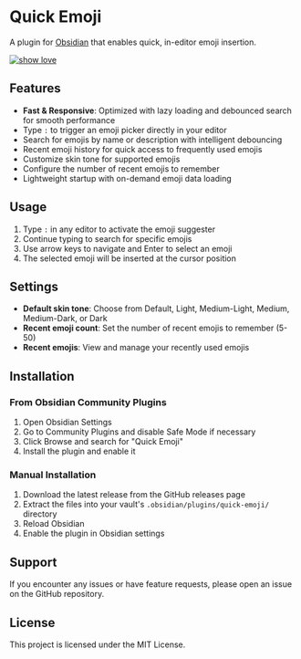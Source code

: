 # Quick Emoji

A plugin for [Obsidian](https://obsidian.md) that enables quick, in-editor emoji insertion.

<a href="https://www.buymeacoffee.com/alecsibilia"><img alt="show love" src="https://img.buymeacoffee.com/button-api/?text=Show Love&emoji=&slug=alecsibilia&button_colour=FFDD00&font_colour=000000&font_family=Lato&outline_colour=000000&coffee_colour=ffffff" /></a>

## Features

- **Fast & Responsive**: Optimized with lazy loading and debounced search for smooth performance
- Type `:` to trigger an emoji picker directly in your editor
- Search for emojis by name or description with intelligent debouncing
- Recent emoji history for quick access to frequently used emojis
- Customize skin tone for supported emojis
- Configure the number of recent emojis to remember
- Lightweight startup with on-demand emoji data loading

## Usage

1. Type `:` in any editor to activate the emoji suggester
2. Continue typing to search for specific emojis
3. Use arrow keys to navigate and Enter to select an emoji
4. The selected emoji will be inserted at the cursor position

## Settings

- **Default skin tone**: Choose from Default, Light, Medium-Light, Medium, Medium-Dark, or Dark
- **Recent emoji count**: Set the number of recent emojis to remember (5-50)
- **Recent emojis**: View and manage your recently used emojis

## Installation

### From Obsidian Community Plugins

1. Open Obsidian Settings
2. Go to Community Plugins and disable Safe Mode if necessary
3. Click Browse and search for "Quick Emoji"
4. Install the plugin and enable it

### Manual Installation

1. Download the latest release from the GitHub releases page
2. Extract the files into your vault's `.obsidian/plugins/quick-emoji/` directory
3. Reload Obsidian
4. Enable the plugin in Obsidian settings

## Support

If you encounter any issues or have feature requests, please open an issue on the GitHub repository.

## License

This project is licensed under the MIT License.
